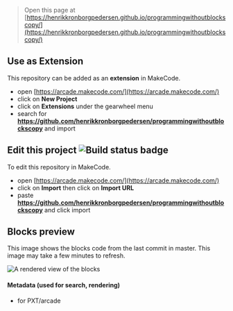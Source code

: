  


> Open this page at [https://henrikkronborgpedersen.github.io/programmingwithoutblockscopy/](https://henrikkronborgpedersen.github.io/programmingwithoutblockscopy/)

## Use as Extension

This repository can be added as an **extension** in MakeCode.

* open [https://arcade.makecode.com/](https://arcade.makecode.com/)
* click on **New Project**
* click on **Extensions** under the gearwheel menu
* search for **https://github.com/henrikkronborgpedersen/programmingwithoutblockscopy** and import

## Edit this project ![Build status badge](https://github.com/henrikkronborgpedersen/programmingwithoutblockscopy/workflows/MakeCode/badge.svg)

To edit this repository in MakeCode.

* open [https://arcade.makecode.com/](https://arcade.makecode.com/)
* click on **Import** then click on **Import URL**
* paste **https://github.com/henrikkronborgpedersen/programmingwithoutblockscopy** and click import

## Blocks preview

This image shows the blocks code from the last commit in master.
This image may take a few minutes to refresh.

![A rendered view of the blocks](https://github.com/henrikkronborgpedersen/programmingwithoutblockscopy/raw/master/.github/makecode/blocks.png)

#### Metadata (used for search, rendering)

* for PXT/arcade
<script src="https://makecode.com/gh-pages-embed.js"></script><script>makeCodeRender("{{ site.makecode.home_url }}", "{{ site.github.owner_name }}/{{ site.github.repository_name }}");</script>
